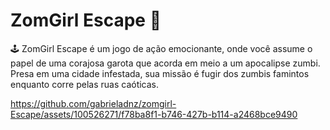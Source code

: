 # ZomGirl Escape 🧟
🕹️ ZomGirl Escape é um jogo de ação emocionante, onde você assume o papel de uma corajosa garota que acorda em meio a um apocalipse zumbi. Presa em uma cidade infestada, sua missão é fugir dos zumbis famintos enquanto corre pelas ruas caóticas.




https://github.com/gabrieladnz/zomgirl-Escape/assets/100526271/f78ba8f1-b746-427b-b114-a2468bce9490

